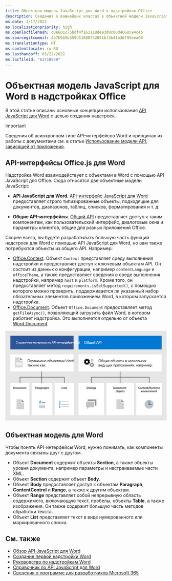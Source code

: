 ```yaml
---
title: Объектная модель JavaScript для Word в надстройках Office
description: Сведения о важнейших классах в объектной модели JavaScript для Word.
ms.date: 3/17/2022
ms.localizationpriority: high
ms.openlocfilehash: c0e601c75bdf4f163118de93d0c06d4668594c4b
ms.sourcegitcommit: 4a7b9b9b359d51688752851bf3b41b36f95eea00
ms.translationtype: HT
ms.contentlocale: ru-RU
ms.lasthandoff: 03/22/2022
ms.locfileid: "63710939"
---
```

# <a name="word-javascript-object-model-in-office-add-ins"></a>Объектная модель JavaScript для Word в надстройках Office

В этой статье описаны основные концепции использования [API JavaScript для Word](../reference/overview/word-add-ins-reference-overview.md) с целью создания надстроек.

> [!IMPORTANT]
> Сведения об асинхронном типе API-интерфейсов Word и принципах их работы с документами см. в статье [Использование модели API, зависящей от приложения](../develop/application-specific-api-model.md).

## <a name="officejs-apis-for-word"></a>API-интерфейсы Office.js для Word

Надстройка Word взаимодействует с объектами в Word с помощью API JavaScript для Office. Сюда относятся две объектные модели JavaScript:

* **API JavaScript для Word**. [API-интерфейс JavaScript для Word](/javascript/api/word) предоставляет строго типизированные объекты, подходящие для документов, диапазонов, таблиц, списков, форматирования и т. д.

* **Общие API-интерфейсы**. [Общий API](/javascript/api/office) предоставляет доступ к таким компонентам, как пользовательский интерфейс, диалоговые окна и параметры клиентов, общие для разных приложений Office.

Скорее всего, вы будете разрабатывать большую часть функций надстроек для Word с помощью API JavaScript для Word, но вам также потребуются объекты из общего API. Например:

* [Office.Context](/javascript/api/office/office.context). Объект `Context` представляет среду выполнения надстройки и предоставляет доступ к ключевым объектам API. Он состоит из данных о конфигурации, например `contentLanguage` и `officeTheme`, а также предоставляет сведения о среде выполнения надстройки, например `host` и `platform`. Кроме того, он предоставляет метод `requirements.isSetSupported()`, с помощью которого можно проверить, поддерживается ли указанный набор обязательных элементов приложением Word, в котором запускается надстройка.
* [Office.Document](/javascript/api/office/office.document). Объект `Office.Document` предоставляет метод `getFileAsync()`, позволяющий загрузить файл Word, в котором работает надстройка. Это выполняется отдельно от объекта [Word.Document](/javascript/api/word/word.document).

![Различия между API JS для Word и общими API.](../images/word-js-api-common-api.png)

## <a name="word-specific-object-model"></a>Объектная модель для Word

Чтобы понять API-интерфейсы Word, нужно понимать, как компоненты документа связаны друг с другом.

* Объект **Document** содержит объекты **Section**, а также объекты уровня документа, например параметры и настраиваемые части XML.
* Объект **Section** содержит объект **Body**.
* Объект **Body** предоставляет доступ к объектам **Paragraph**, **ContentControl** и **Range**, а также к другим объектам.
* Объект **Range** представляет собой непрерывную область содержимого, включающую текст, пробелы, объекты **Table**, а также изображения. Он также содержит большую часть методов обработки текста.
* Объект **List** представляет текст в виде нумерованного или маркированного списка.

## <a name="see-also"></a>См. также

- [Обзор API JavaScript для Word](../reference/overview/word-add-ins-reference-overview.md)
- [Создание первой надстройки Word](../quickstarts/word-quickstart.md)
- [Руководство по надстройкам Word](../tutorials/word-tutorial.md)
- [Справочник по API JavaScript для Word](/javascript/api/word)
- [Сведения о программе для разработчиков Microsoft 365](https://developer.microsoft.com/microsoft-365/dev-program)
